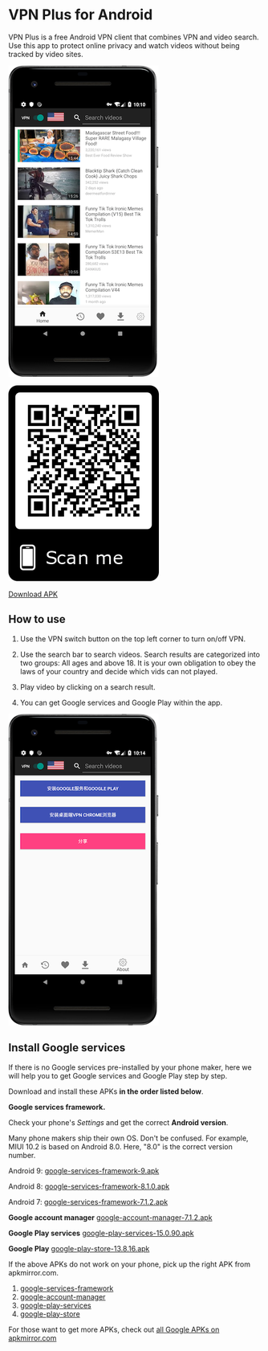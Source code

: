 # VPN Plus for Android

VPN Plus is a free Android VPN client that combines VPN and video search. Use this app to protect online privacy and watch videos without being tracked by video sites.

![](home.png)

![](qr.png)

[Download APK](https://github.com/jjqqkk/android-vpn/releases/download/1903/vpn-plus-19031.apk)

## How to use

1. Use the VPN switch button on the top left corner to turn on/off VPN.

2. Use the search bar to search videos. Search results are categorized into two groups: All ages and above 18. It is your own obligation to obey the laws of your country and decide which vids can not played.

3. Play video by clicking on a search result.

4. You can get Google services and Google Play within the app.

![](getgoogle.png)

## Install Google services


If there is no Google services pre-installed by your phone maker, here we will help you to get Google services and Google Play step by step.

Download and install these APKs **in the order listed below**.

**Google services framework.**

Check your phone's *Settings* and get the correct **Android version**. 

Many phone makers ship their own OS. Don't be confused. For example, MIUI 10.2 is based on Android 8.0. Here, "8.0" is the correct version number.

Android 9: [google-services-framework-9.apk](https://github.com/jjqqkk/android-vpn/releases/download/1903/google-services-framework-9.apk)

Android 8: [google-services-framework-8.1.0.apk](https://github.com/jjqqkk/android-vpn/releases/download/1903/google-services-framework-8.1.0.apk)

Android 7: [google-services-framework-7.1.2.apk](https://github.com/jjqqkk/android-vpn/releases/download/1903/google-services-framework-7.1.2.apk)

**Google account manager**
[google-account-manager-7.1.2.apk](https://github.com/jjqqkk/android-vpn/releases/download/1903/google-account-manager-7.1.2.apk)

**Google Play services**
[google-play-services-15.0.90.apk](https://github.com/jjqqkk/android-vpn/releases/download/1903/google-play-services-15.0.90.apk)

**Google Play**
[google-play-store-13.8.16.apk](https://github.com/jjqqkk/android-vpn/releases/download/1903/google-play-store-13.8.16.apk)

If the above APKs do not work on your phone, pick up the right APK from apkmirror.com.

1. [google-services-framework](https://www.apkmirror.com/apk/google-inc/google-services-framework/)
2. [google-account-manager](https://www.apkmirror.com/apk/google-inc/google-account-manager/)
3. [google-play-services](https://www.apkmirror.com/apk/google-inc/google-play-services/)
4. [google-play-store](https://www.apkmirror.com/apk/google-inc/google-play-store/)

For those want to get more APKs, check out [all Google APKs on apkmirror.com](https://www.apkmirror.com/apk/google-inc/)
